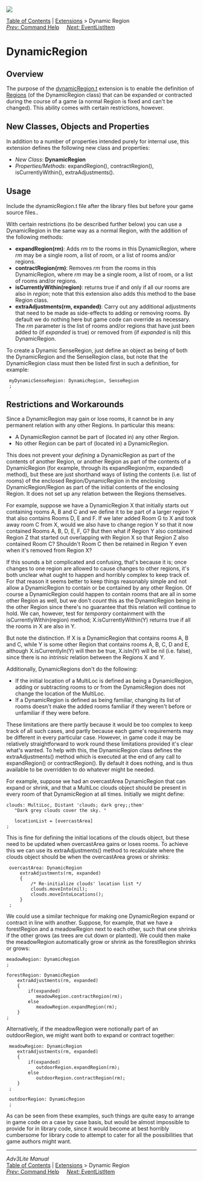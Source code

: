 ---
---
<div class="topbar">

<img src="../../docs/manual/topbar.jpg" data-border="0" />

</div>

<div class="nav">

<a href="../../docs/manual/toc.html" class="nav">Table of Contents</a> \|
<a href="../../docs/manual/extensions.html" class="nav">Extensions</a> \>
Dynamic Region  
<span class="navnp"><a href="cmdhelp.html" class="nav"><em>Prev:</em> Command Help</a>
    <a href="eventlistitem.html" class="nav"><em>Next:</em>
EventListItem</a>     </span>

</div>

<div class="main">

# DynamicRegion

## Overview

The purpose of the [dynamicRegion.t](../dynamicRegion.t) extension is to
enable the definition of [Regions](../../docs/manual/room.html#regions)
(of the <span class="code">DynamicRegion</span> class) that can be
expanded or contracted during the course of a game (a normal Region is
fixed and can't be changed). This ability comes with certain
restrictions, however.

  
<span id="classes"></span>

## New Classes, Objects and Properties

In addition to a number of properties intended purely for internal use,
this extension defines the following new class and properties:

- *New Class*: **DynamicRegion**
- *Properties/Methods*: <span class="code">expandRegion()</span>,
  <span class="code">contractRegion()</span>,
  <span class="code">isCurrentlyWithin()</span>,
  <span class="code">extraAdjustments()</span>.

  
<span id="usage"></span>

## Usage

Include the dynamicRegion.t file after the library files but before your
game source files..

With certain restrictions (to be described further below) you can use a
DynamicRegion in the same way as a normal Region, with the addition of
the following methods:

- **expandRegion(rm)**: Adds *rm* to the rooms in this DynamicRegion,
  where *rm* may be a single room, a list of room, or a list of rooms
  and/or regions.
- **contractRegion(rm)**: Removes *rm* from the rooms in this
  DynamicRegion, where *rm* may be a single room, a list of room, or a
  list of rooms and/or regions.
- **isCurrentlyWithin(region)**: returns true if and only if all our
  rooms are also in *region*; note that this extension also adds this
  method to the base Region class.
- **extraAdjustments(rm, expanded)**: Carry out any additional
  adjustments that need to be made as side-effects to adding or removing
  rooms. By default we do nothing here but game code can override as
  necessary. The *rm* parameter is the list of rooms and/or regions that
  have just been added to (if *expanded* is true) or removed from (if
  *expanded* is nil) this DynamicRegion.

To create a Dynamic SenseRegion, just define an object as being of both
the <span class="code">DynamicRegion</span> and the
<span class="code">SenseRegion</span> class, but note that the
DynamicRegion class must then be listed first in such a definition, for
example:

<div class="code">

     myDynamicSenseRegion: DynamicRegion, SenseRegion
     ;
     

</div>

<span id="restrictions"></span>

## Restrictions and Workarounds

Since a DynamicRegion may gain or lose rooms, it cannot be in any
permanent relation with any other Regions. In particular this means:

- A DynamicRegion cannot be part of (located in) any other Region.
- No other Region can be part of (located in) a DynamicRegion.

This does not prevent your *defining* a DynamicRegion as part of the
contents of another Region, or another Region as part of the contents of
a DynamicRegion (for example, through its
<span class="code">expandRegion(rm, expanded)</span> method), but these
are just shorthand ways of listing the contents (i.e. list of rooms) of
the enclosed Region/DynamicRegion in the enclosing DynamicRegion/Region
as part of the initial contents of the enclosing Region. It does not set
up any relation between the Regions themselves.

For example, suppose we have a DynamicRegion X that initially starts out
containing rooms A, B and C and we define it to be part of a larger
region Y that also contains Rooms D, E and F. If we later added Room G
to X and took away room C from X, would we also have to change region Y
so that it now contained Rooms A, B, D, E, F, G? But then what if Region
Y also contained Region Z that started out overlapping with Region X so
that Region Z also contained Room C? Shouldn't Room C then be retained
in Region Y even when it's removed from Region X?

If this sounds a bit complicated and confusing, that's because it is;
once changes to one region are allowed to cause changes to other
regions, it's both unclear what ought to happen and horribly complex to
keep track of. For that reason it seems better to keep things reasonably
simple and not allow a DynamicRegion to contain or be contained by any
other Region. Of course a DynamicRegion could happen to contain rooms
that are all in some other Region as well, but we don't *count* this as
the DynamicRegion being *in* the other Region since there's no guarantee
that this relation will continue to hold. We can, however, test for
*temporary* containment with the
<span class="code">isCurrentlyWithin(region)</span> method;
<span class="code">X.isCurrentlyWithin(Y)</span> returns true if all the
rooms in X are also in Y.

But note the distinction. If X is a DynamicRegion that contains rooms A,
B and C, while Y is some other Region that contains rooms A, B, C, D and
E, although <span class="code">X.isCurrentlyIn(Y)</span> will then be
true, <span class="code">X.isIn(Y)</span> will be nil (i.e. false),
since there is no *intrinsic* relation between the Regions X and Y.

Additionally, DynamicRegions don't do the following:

- If the initial location of a MultiLoc is defined as being a
  DynamicRegion, adding or subtracting rooms to or from the
  DynamicRegion does not change the location of the MultiLoc.
- If a DynamicRegion is defined as being familiar, changing its list of
  rooms doesn't make the added rooms familiar if they weren't before or
  unfamiliar if they were before.

These limitations are there partly because it would be too complex to
keep track of all such cases, and partly because each game's
requirements may be different in every particular case. However, in game
code it may be relatively straightforward to work round these
limitations provided it's clear what's wanted. To help with this, the
DynamicRegion class defines the
<span class="code">extraAdjustments()</span> method which is executed at
the end of any call to <span class="code">expandRegion()</span> or
<span class="code">contractRegion()</span>. By default it does nothing,
and is thus available to be overridden to do whatever might be needed.

For example, suppose we had an overcastArea DynamicRegion that can
expand or shrink, and that a MultiLoc clouds object should be present in
every room of that DynamicRegion at all times. Initially we might
define:

<div class="code">

    clouds: MultiLoc, Distant 'clouds; dark grey;;them'
       "Dark grey clouds cover the sky. "
       
       locationList = [overcastArea]
    ;
     
     

</div>

This is fine for defining the initial locations of the clouds object,
but these need to be updated when overcastArea gains or loses rooms. To
achieve this we can use its <span class="code">extraAdjustments()</span>
method to recalculate where the clouds object should be when the
overcastArea grows or shrinks:

<div class="code">

     overcastArea: DynamicRegion
         extraAdjustments(rm, expanded)
         {
             /* Re-initialize clouds' location list */
             clouds.moveInto(nil);
             clouds.moveIntoLocations();
         }
     ;
     

</div>

We could use a similar technique for making one DynamicRegion expand or
contract in line with another. Suppose, for example, that we have a
forestRegion and a meadowRegion next to each other, such that one
shrinks if the other grows (as trees are cut down or planted). We could
then make the meadowRegion automatically grow or shrink as the
forestRegion shrinks or grows:

<div class="code">

    meadowRegion: DynamicRegion
    ;

    forestRegion: DynamicRegion
        extraAdjustments(rm, expanded)
        {
            if(expanded)
               meadowRegion.contractRegion(rm);
            else
               meadowRegion.expandRegion(rm);
        }
    ;
     

</div>

Alternatively, if the meadowRegion were notionally part of an
outdoorRegion, we might want both to expand or contract together:

<div class="code">

     meadowRegion: DynamicRegion
        extraAdjustments(rm, expanded)
        {
            if(expanded)
               outdoorRegion.expandRegion(rm);
            else
               outdoorRegion.contractRegion(rm);
        }
     ;
     
     outdoorRegion: DynamicRegion
     ;
     

</div>

As can be seen from these examples, such things are quite easy to
arrange in game code on a case by case basis, but would be almost
impossible to provide for in library code, since it would become at best
horribly cumbersome for library code to attempt to cater for all the
possibilities that game authors might want.

</div>

------------------------------------------------------------------------

<div class="navb">

*Adv3Lite Manual*  
<a href="../../docs/manual/toc.html" class="nav">Table of Contents</a> \|
<a href="../../docs/manual/extensions.html" class="nav">Extensions</a> \>
Dynamic Region  
<span class="navnp"><a href="cmdhelp.html" class="nav"><em>Prev:</em> Command Help</a>
    <a href="eventlistitem.html" class="nav"><em>Next:</em>
EventListItem</a>     </span>

</div>
